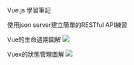 Vue.js 學習筆記

使用json server建立簡單的RESTful API練習

Vue的生命週期圖解
<img src="https://res.cloudinary.com/atmos1128/image/upload/v1568730321/vue.js/lifecycle.png">

Vuex的狀態管理圖解
<img src="https://img-blog.csdnimg.cn/20181216154055870.png?x-oss-process=image/watermark,type_ZmFuZ3poZW5naGVpdGk,shadow_10,text_aHR0cHM6Ly9ibG9nLmNzZG4ubmV0L3dlaXhpbl80NDA5MjExMw==,size_16,color_FFFFFF,t_70">
